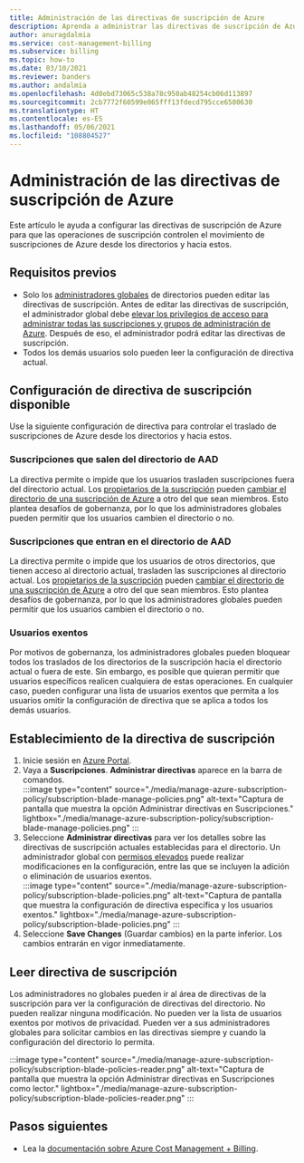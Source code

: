 ```yaml
---
title: Administración de las directivas de suscripción de Azure
description: Aprenda a administrar las directivas de suscripción de Azure para controlar el movimiento de suscripciones de Azure desde los directorios y hacia estos.
author: anuragdalmia
ms.service: cost-management-billing
ms.subservice: billing
ms.topic: how-to
ms.date: 03/10/2021
ms.reviewer: banders
ms.author: andalmia
ms.openlocfilehash: 4d0ebd73065c538a78c950ab48254cb06d113897
ms.sourcegitcommit: 2cb7772f60599e065fff13fdecd795cce6500630
ms.translationtype: HT
ms.contentlocale: es-ES
ms.lasthandoff: 05/06/2021
ms.locfileid: "108804527"
---
```

# <a name="manage-azure-subscription-policies"></a>Administración de las directivas de suscripción de Azure

Este artículo le ayuda a configurar las directivas de suscripción de Azure para que las operaciones de suscripción controlen el movimiento de suscripciones de Azure desde los directorios y hacia estos.

## <a name="prerequisites"></a>Requisitos previos

- Solo los [administradores globales](../../active-directory/roles/permissions-reference.md#global-administrator) de directorios pueden editar las directivas de suscripción. Antes de editar las directivas de suscripción, el administrador global debe [elevar los privilegios de acceso para administrar todas las suscripciones y grupos de administración de Azure](../../role-based-access-control/elevate-access-global-admin.md). Después de eso, el administrador podrá editar las directivas de suscripción.
- Todos los demás usuarios solo pueden leer la configuración de directiva actual.

## <a name="available-subscription-policy-settings"></a>Configuración de directiva de suscripción disponible

Use la siguiente configuración de directiva para controlar el traslado de suscripciones de Azure desde los directorios y hacia estos.

### <a name="subscriptions-leaving-aad-directory"></a>Suscripciones que salen del directorio de AAD

La directiva permite o impide que los usuarios trasladen suscripciones fuera del directorio actual. Los [propietarios de la suscripción](../../role-based-access-control/built-in-roles.md#owner) pueden [cambiar el directorio de una suscripción de Azure](../../active-directory/fundamentals/active-directory-how-subscriptions-associated-directory.md) a otro del que sean miembros. Esto plantea desafíos de gobernanza, por lo que los administradores globales pueden permitir que los usuarios cambien el directorio o no.

### <a name="subscriptions-entering-aad-directory"></a>Suscripciones que entran en el directorio de AAD

La directiva permite o impide que los usuarios de otros directorios, que tienen acceso al directorio actual, trasladen las suscripciones al directorio actual. Los [propietarios de la suscripción](../../role-based-access-control/built-in-roles.md#owner) pueden [cambiar el directorio de una suscripción de Azure](../../active-directory/fundamentals/active-directory-how-subscriptions-associated-directory.md) a otro del que sean miembros. Esto plantea desafíos de gobernanza, por lo que los administradores globales pueden permitir que los usuarios cambien el directorio o no.

### <a name="exempted-users"></a>Usuarios exentos

Por motivos de gobernanza, los administradores globales pueden bloquear todos los traslados de los directorios de la suscripción hacia el directorio actual o fuera de este. Sin embargo, es posible que quieran permitir que usuarios específicos realicen cualquiera de estas operaciones. En cualquier caso, pueden configurar una lista de usuarios exentos que permita a los usuarios omitir la configuración de directiva que se aplica a todos los demás usuarios.

## <a name="setting-subscription-policy"></a>Establecimiento de la directiva de suscripción

1. Inicie sesión en [Azure Portal](https://portal.azure.com/).
1. Vaya a **Suscripciones**. **Administrar directivas** aparece en la barra de comandos.  
    :::image type="content" source="./media/manage-azure-subscription-policy/subscription-blade-manage-policies.png" alt-text="Captura de pantalla que muestra la opción Administrar directivas en Suscripciones." lightbox="./media/manage-azure-subscription-policy/subscription-blade-manage-policies.png" :::
1. Seleccione **Administrar directivas** para ver los detalles sobre las directivas de suscripción actuales establecidas para el directorio. Un administrador global con [permisos elevados](../../role-based-access-control/elevate-access-global-admin.md) puede realizar modificaciones en la configuración, entre las que se incluyen la adición o eliminación de usuarios exentos.  
    :::image type="content" source="./media/manage-azure-subscription-policy/subscription-blade-policies.png" alt-text="Captura de pantalla que muestra la configuración de directiva específica y los usuarios exentos." lightbox="./media/manage-azure-subscription-policy/subscription-blade-policies.png" :::
1. Seleccione **Save Changes** (Guardar cambios) en la parte inferior. Los cambios entrarán en vigor inmediatamente.

## <a name="read-subscription-policy"></a>Leer directiva de suscripción

Los administradores no globales pueden ir al área de directivas de la suscripción para ver la configuración de directivas del directorio. No pueden realizar ninguna modificación. No pueden ver la lista de usuarios exentos por motivos de privacidad. Pueden ver a sus administradores globales para solicitar cambios en las directivas siempre y cuando la configuración del directorio lo permita.

:::image type="content" source="./media/manage-azure-subscription-policy/subscription-blade-policies-reader.png" alt-text="Captura de pantalla que muestra la opción Administrar directivas en Suscripciones como lector." lightbox="./media/manage-azure-subscription-policy/subscription-blade-policies-reader.png" :::

## <a name="next-steps"></a>Pasos siguientes

- Lea la [documentación sobre Azure Cost Management + Billing](../index.yml).